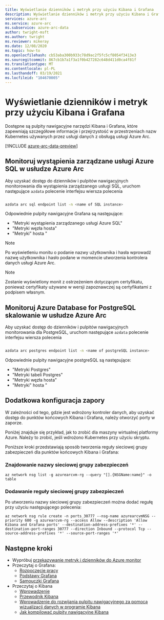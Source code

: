 ```yaml
---
title: Wyświetlanie dzienników i metryk przy użyciu Kibana i Grafana
description: Wyświetlanie dzienników i metryk przy użyciu Kibana i Grafana
services: azure-arc
ms.service: azure-arc
ms.subservice: azure-arc-data
author: twright-msft
ms.author: twright
ms.reviewer: mikeray
ms.date: 12/08/2020
ms.topic: how-to
ms.openlocfilehash: cb53aba300b933c78d9ac2f5fc5cf8054f3413e3
ms.sourcegitcommit: 867cb1b7a1f3a1f0b427282c648d411d0ca4f81f
ms.translationtype: MT
ms.contentlocale: pl-PL
ms.lasthandoff: 03/19/2021
ms.locfileid: "104670005"
---
```

# <a name="view-logs-and-metrics-using-kibana-and-grafana"></a>Wyświetlanie dzienników i metryk przy użyciu Kibana i Grafana

Dostępne są pulpity nawigacyjne narzędzi Kibana i Grafana, które zapewniają szczegółowe informacje i przejrzystość w przestrzeniach nazw Kubernetes używanych przez usługi danych z obsługą usługi Azure Arc.

[!INCLUDE [azure-arc-data-preview](../../../includes/azure-arc-data-preview.md)]


## <a name="monitor-azure-sql-managed-instances-on-azure-arc"></a>Monitoruj wystąpienia zarządzane usługi Azure SQL w usłudze Azure Arc

Aby uzyskać dostęp do dzienników i pulpitów nawigacyjnych monitorowania dla wystąpienia zarządzanego usługi SQL, uruchom następujące `azdata` polecenie interfejsu wiersza polecenia

```bash

azdata arc sql endpoint list -n <name of SQL instance>

```
Odpowiednie pulpity nawigacyjne Grafana są następujące:

* "Metryki wystąpienia zarządzanego usługi Azure SQL"
* "Metryki węzła hosta"
* "Metryki" hosta "


> [!NOTE]
>  Po wyświetleniu monitu o podanie nazwy użytkownika i hasła wprowadź nazwę użytkownika i hasło podane w momencie utworzenia kontrolera danych usługi Azure Arc.

> [!NOTE]
>  Zostanie wyświetlony monit z ostrzeżeniem dotyczącym certyfikatu, ponieważ certyfikaty używane w wersji zapoznawczej są certyfikatami z podpisem własnym.


## <a name="monitor-azure-database-for-postgresql-hyperscale-on-azure-arc"></a>Monitoruj Azure Database for PostgreSQL skalowanie w usłudze Azure Arc

Aby uzyskać dostęp do dzienników i pulpitów nawigacyjnych monitorowania dla PostgreSQL, uruchom następujące `azdata` polecenie interfejsu wiersza polecenia

```bash

azdata arc postgres endpoint list -n <name of postgreSQL instance>

```

Odpowiednie pulpity nawigacyjne postgreSQL są następujące:

* "Metryki Postgres"
* "Metryki tabeli Postgres"
* "Metryki węzła hosta"
* "Metryki" hosta "


## <a name="additional-firewall-configuration"></a>Dodatkowa konfiguracja zapory

W zależności od tego, gdzie jest wdrożony kontroler danych, aby uzyskać dostęp do punktów końcowych Kibana i Grafana, należy otworzyć porty w zaporze.

Poniżej znajduje się przykład, jak to zrobić dla maszyny wirtualnej platformy Azure. Należy to zrobić, jeśli wdrożono Kubernetes przy użyciu skryptu.

Poniższe kroki przedstawiają sposób tworzenia reguły sieciowej grupy zabezpieczeń dla punktów końcowych Kibana i Grafana:

### <a name="find-the-name-of-the-nsg"></a>Znajdowanie nazwy sieciowej grupy zabezpieczeń

```azurecli
az network nsg list -g azurearcvm-rg --query "[].{NSGName:name}" -o table
```

### <a name="add-the-nsg-rule"></a>Dodawanie reguły sieciowej grupy zabezpieczeń

Po utworzeniu nazwy sieciowej grupy zabezpieczeń można dodać regułę przy użyciu następującego polecenia:

```azurecli
az network nsg rule create -n ports_30777 --nsg-name azurearcvmNSG --priority 600 -g azurearcvm-rg --access Allow --description 'Allow Kibana and Grafana ports' --destination-address-prefixes '*' --destination-port-ranges 30777 --direction Inbound --protocol Tcp --source-address-prefixes '*' --source-port-ranges '*'
```


## <a name="next-steps"></a>Następne kroki
- Wypróbuj [przekazywanie metryk i dzienników do Azure monitor](upload-metrics-and-logs-to-azure-monitor.md)
- Przeczytaj o Grafana:
   - [Rozpoczęcie pracy](https://grafana.com/docs/grafana/latest/getting-started/getting-started)
   - [Podstawy Grafana](https://grafana.com/tutorials/grafana-fundamentals/#1)
   - [Samouczki Grafana](https://grafana.com/tutorials/grafana-fundamentals/#1)
- Przeczytaj o Kibana
   - [Wprowadzenie](https://www.elastic.co/webinars/getting-started-kibana?baymax=default&elektra=docs&storm=top-video)
   - [Przewodnik Kibana](https://www.elastic.co/guide/en/kibana/current/index.html)
   - [Wprowadzenie do rozwijania pulpitu nawigacyjnego za pomocą wizualizacji danych w programie Kibana](https://www.elastic.co/webinars/dashboard-drilldowns-with-data-visualizations-in-kibana/)
   - [Jak kompilować pulpity nawigacyjne Kibana](https://www.elastic.co/webinars/how-to-build-kibana-dashboards/)

